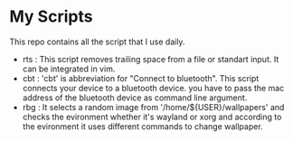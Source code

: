 # My Scripts
This repo contains all the script that I use daily.

- rts : This script removes trailing space from a file or standart input. It can be integrated in vim.
- cbt : 'cbt' is abbreviation for "Connect to bluetooth". This script connects your device to a bluetooth device. you have to pass the mac address of the bluetooth device as command line argument.
- rbg : It selects a random image from '/home/${USER}/wallpapers' and checks the evironment whether it's wayland or xorg and according to the evironment it uses different commands to change wallpaper.
